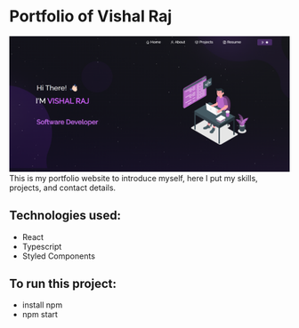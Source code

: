# Portfolio of Vishal Raj

<img src ="https://github.com/VishalRaj20/myPortfolio/blob/master/Images/Front%20view.png" />
This is my portfolio website to introduce myself, here I put my skills, projects, and contact details.

## Technologies used:
- React
- Typescript
- Styled Components
 
## To run this project:
- install npm
- npm start
